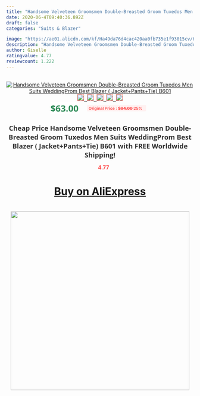 ```yaml
---
title: "Handsome Velveteen Groomsmen Double-Breasted Groom Tuxedos Men Suits WeddingProm Best Blazer ( Jacket+Pants+Tie) B601"
date: 2020-06-4T09:40:36.892Z
draft: false
categories: "Suits & Blazer"

image: "https://ae01.alicdn.com/kf/Ha49da76d4cac420aa0fb735e1f93015cv/Handsome-Velveteen-Groomsmen-Double-Breasted-Groom-Tuxedos-Men-Suits-Wedding-Prom-Best-Blazer-Jacket-Pants-Tie.jpg"
description: "Handsome Velveteen Groomsmen Double-Breasted Groom Tuxedos Men Suits WeddingProm Best Blazer ( Jacket+Pants+Tie) B601"
author: Giselle
ratingvalue: 4.77
reviewcount: 1.222
---
```

<br>
<div style="text-align: center;">
<a href="https://s.click.aliexpress.com/e/_A89MnF" target="_blank" rel="nofollow noopener noreferrer"><img alt="Handsome Velveteen Groomsmen Double-Breasted Groom Tuxedos Men Suits WeddingProm Best Blazer ( Jacket+Pants+Tie) B601" class="magnifier-image" src="https://ae01.alicdn.com/kf/Ha49da76d4cac420aa0fb735e1f93015cv/Handsome-Velveteen-Groomsmen-Double-Breasted-Groom-Tuxedos-Men-Suits-Wedding-Prom-Best-Blazer-Jacket-Pants-Tie.jpg_640x640.jpg">
<br>
<img style="border:1px solid salmon" src="https://ae01.alicdn.com/kf/Ha49da76d4cac420aa0fb735e1f93015cv/Handsome-Velveteen-Groomsmen-Double-Breasted-Groom-Tuxedos-Men-Suits-Wedding-Prom-Best-Blazer-Jacket-Pants-Tie.jpg_120x120.jpg">&nbsp;&nbsp;<img style="border:1px solid salmon" src="https://ae01.alicdn.com/kf/Hf2018313b43541e4ac1dc92a42bd5c755/Handsome-Velveteen-Groomsmen-Double-Breasted-Groom-Tuxedos-Men-Suits-Wedding-Prom-Best-Blazer-Jacket-Pants-Tie.jpg_120x120.jpg">&nbsp;&nbsp;<img style="border:1px solid salmon" src="https://ae01.alicdn.com/kf/H1e1f087afc2b4de8a5b4527c82befc00c/Handsome-Velveteen-Groomsmen-Double-Breasted-Groom-Tuxedos-Men-Suits-Wedding-Prom-Best-Blazer-Jacket-Pants-Tie.jpg_120x120.jpg">&nbsp;&nbsp;<img style="border:1px solid salmon" src="https://ae01.alicdn.com/kf/Hac1080191cc0494cb9fa32562db2bd9cC/Handsome-Velveteen-Groomsmen-Double-Breasted-Groom-Tuxedos-Men-Suits-Wedding-Prom-Best-Blazer-Jacket-Pants-Tie.jpg_120x120.jpg">&nbsp;&nbsp;<img style="border:1px solid salmon" src="https://ae01.alicdn.com/kf/H5373b6d975234b4cafd18d02fe8d98c49/Handsome-Velveteen-Groomsmen-Double-Breasted-Groom-Tuxedos-Men-Suits-Wedding-Prom-Best-Blazer-Jacket-Pants-Tie.jpg_120x120.jpg"></a></div><br0>
<div style="text-align: center;"><span style="background-color: white; border: 0px; box-sizing: border-box; color: seagreen; display: inline-block; font-family: &quot;open sans&quot; , &quot;arial&quot; , &quot;helvetica&quot; , sans-serif , &quot;heiti&quot;; font-size: 24px; font-stretch: inherit; font-weight: 700; line-height: inherit; margin: 0px 10px 0px 0px; padding: 0px; vertical-align: middle;">$63.00 </span>
<span style="background: rgb(255 , 241 , 241); border-radius: 3px; border: 0px; box-sizing: border-box; color: #ff4747; display: inline-block; font-family: inherit; font-size: 12px; font-stretch: inherit; font-style: inherit; font-variant: inherit; font-weight: 600; line-height: inherit; margin: 0px; padding: 2px 5px; transform: scale(0.9); vertical-align: middle;">Original Price : <b style="text-decoration: line-through;">$84.00 </b> 25%&nbsp;&nbsp;</span></div>
<h1 style="color: #333333; display: inline-block; font-family: &quot;open sans&quot; , &quot;arial&quot; , &quot;helvetica&quot; , sans-serif , &quot;heiti&quot;; font-size: 18px; font-stretch: inherit; font-weight: 700; text-align: center;">Cheap Price Handsome Velveteen Groomsmen Double-Breasted Groom Tuxedos Men Suits WeddingProm Best Blazer ( Jacket+Pants+Tie) B601 with FREE Worldwide Shipping!</h1>
<div style="color: #ff4747; text-align: center;">
<img src="https://4.bp.blogspot.com/-M0ZcTcb-5uY/XleCXlxnR4I/AAAAAAAAAEc/OrjgMkXV1oMQFaCRZj5HQwOCBcu3w1FegCPcBGAYYCw/s1600/star.png" style="height: 15px;">&nbsp;<b>4.77</b></div>
<div class="button_cont" align="center"><a class="buynow_a" href="https://s.click.aliexpress.com/e/_A89MnF" target="_blank" rel="nofollow noopener noreferrer"><H1>Buy on AliExpress</H1></a></div><br>
<div class="separator" style="clear: both; text-align: center;">
<img src="https://lh3.googleusercontent.com/-pTy5HemUv9M/XlePHvY0dAI/AAAAAAAAAE4/0nX5iRUoIWY8eMW9Dpxeirr157OZliDIgCLcBGAsYHQ/s1600/badge.gif" width="480">
</div>
